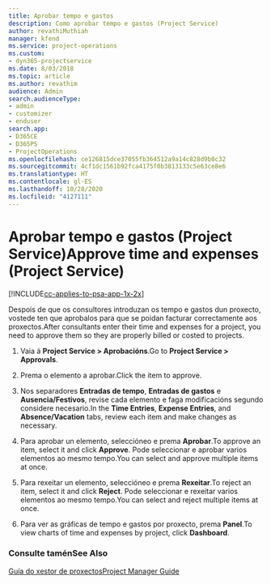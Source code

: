 ```yaml
---
title: Aprobar tempo e gastos
description: Como aprobar tempo e gastos (Project Service)
author: revathiMuthiah
manager: kfend
ms.service: project-operations
ms.custom:
- dyn365-projectservice
ms.date: 8/03/2018
ms.topic: article
ms.author: revathim
audience: Admin
search.audienceType:
- admin
- customizer
- enduser
search.app:
- D365CE
- D365PS
- ProjectOperations
ms.openlocfilehash: ce126815dce37055fb364512a9a14c828d9b0c32
ms.sourcegitcommit: 4cf1dc1561b92fca4175f0b3813133c5e63ce8e6
ms.translationtype: HT
ms.contentlocale: gl-ES
ms.lasthandoff: 10/28/2020
ms.locfileid: "4127111"
---
```

# <a name="approve-time-and-expenses-project-service"></a><span data-ttu-id="04346-103">Aprobar tempo e gastos (Project Service)</span><span class="sxs-lookup"><span data-stu-id="04346-103">Approve time and expenses (Project Service)</span></span>

[!INCLUDE[cc-applies-to-psa-app-1x-2x](../includes/cc-applies-to-psa-app-1x-2x.md)]

<span data-ttu-id="04346-104">Despois de que os consultores introduzan os tempo e gastos dun proxecto, vostede ten que aprobalos para que se poidan facturar correctamente aos proxectos.</span><span class="sxs-lookup"><span data-stu-id="04346-104">After consultants enter their time and expenses for a project, you need to approve them so they are properly billed or costed to projects.</span></span>  
  
1.  <span data-ttu-id="04346-105">Vaia á **Project Service > Aprobacións**.</span><span class="sxs-lookup"><span data-stu-id="04346-105">Go to **Project Service > Approvals**.</span></span>  
  
2.  <span data-ttu-id="04346-106">Prema o elemento a aprobar.</span><span class="sxs-lookup"><span data-stu-id="04346-106">Click the item to approve.</span></span>  
  
3.  <span data-ttu-id="04346-107">Nos separadores **Entradas de tempo**, **Entradas de gastos** e **Ausencia/Festivos**, revise cada elemento e faga modificacións segundo considere necesario.</span><span class="sxs-lookup"><span data-stu-id="04346-107">In the **Time Entries**, **Expense Entries**, and **Absence/Vacation** tabs, review each item and make changes as necessary.</span></span>  
  
4.  <span data-ttu-id="04346-108">Para aprobar un elemento, seleccióneo e prema **Aprobar**.</span><span class="sxs-lookup"><span data-stu-id="04346-108">To approve an item, select it and click **Approve**.</span></span> <span data-ttu-id="04346-109">Pode seleccionar e aprobar varios elementos ao mesmo tempo.</span><span class="sxs-lookup"><span data-stu-id="04346-109">You can select and approve multiple items at once.</span></span>  
  
5.  <span data-ttu-id="04346-110">Para rexeitar un elemento, seleccióneo e prema **Rexeitar**.</span><span class="sxs-lookup"><span data-stu-id="04346-110">To reject an item, select it and click **Reject**.</span></span> <span data-ttu-id="04346-111">Pode seleccionar e rexeitar varios elementos ao mesmo tempo.</span><span class="sxs-lookup"><span data-stu-id="04346-111">You can select and reject multiple items at once.</span></span>  
  
6.  <span data-ttu-id="04346-112">Para ver as gráficas de tempo e gastos por proxecto, prema **Panel**.</span><span class="sxs-lookup"><span data-stu-id="04346-112">To view charts of time and expenses by project, click **Dashboard**.</span></span>  
  
### <a name="see-also"></a><span data-ttu-id="04346-113">Consulte tamén</span><span class="sxs-lookup"><span data-stu-id="04346-113">See Also</span></span>  
 [<span data-ttu-id="04346-114">Guía do xestor de proxectos</span><span class="sxs-lookup"><span data-stu-id="04346-114">Project Manager Guide</span></span>](../psa/project-manager-guide.md)
